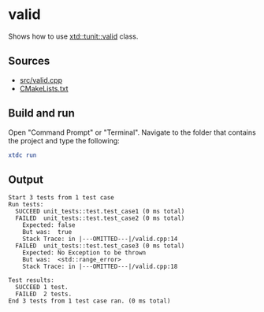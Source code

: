 # valid

Shows how to use [xtd::tunit::valid](https://gammasoft71.github.io/xtd/reference_guides/latest/classxtd_1_1tunit_1_1valid.html) class.

## Sources

* [src/valid.cpp](src/valid.cpp)
* [CMakeLists.txt](CMakeLists.txt)

## Build and run

Open "Command Prompt" or "Terminal". Navigate to the folder that contains the project and type the following:

```cmake
xtdc run
```

## Output

```
Start 3 tests from 1 test case
Run tests:
  SUCCEED unit_tests::test.test_case1 (0 ms total)
  FAILED  unit_tests::test.test_case2 (0 ms total)
    Expected: false
    But was:  true
    Stack Trace: in |---OMITTED---|/valid.cpp:14
  FAILED  unit_tests::test.test_case3 (0 ms total)
    Expected: No Exception to be thrown
    But was:  <std::range_error>
    Stack Trace: in |---OMITTED---|/valid.cpp:18

Test results:
  SUCCEED 1 test.
  FAILED  2 tests.
End 3 tests from 1 test case ran. (0 ms total)
```

